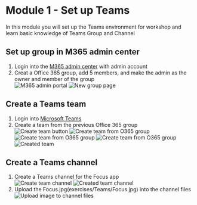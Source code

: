 # Module 1 - Set up Teams  
In this module you will set up the Teams environment for workshop and learn basic knowledge of Teams Group and Channel  

## Set up group in M365 admin center 
1. Login into the [M365 admin center](https://admin.microsoft.com/adminportal/home#/groups) with admin account  
2. Creat a Office 365 group, add 5 members, and make the admin as the owner and member of the group  
![M365 admin portal](imgs/m365portal.PNG "M365 admin portal")
![New group page](imgs/m365NewGroup.PNG "New group page")

## Create a Teams team  
1. Login into [Microsoft Teams](https://teams.microsoft.com)  
2. Create a team from the previous Office 365 group  
![Create team button](imgs/createTeamsBtn.PNG "Create team button")
![Create team from O365 group](imgs/createTeamsfrom.PNG "Create team from O365 group")
![Create team from O365 group](imgs/createTeamsfromO365.PNG "Create team from O365 group")
![Create team from O365 group](imgs/createTeamsfromO365group.PNG "Create team from O365 group")
![Created team](imgs/createTeamsResult.PNG "Created team")

## Create a Teams channel  
1. Create a Teams channel for the Focus app  
![Create team channel](imgs/CreateChannel.PNG "Create team channel")
![Created team channel](imgs/CreateChannelResult.PNG "Created team channel")  
2. Upload the Focus.jpg(exercises/Teams/Focus.jpg) into the channel files
![Upload image to channel files](imgs/channelFileUpload.PNG "Upload image to channel files")
